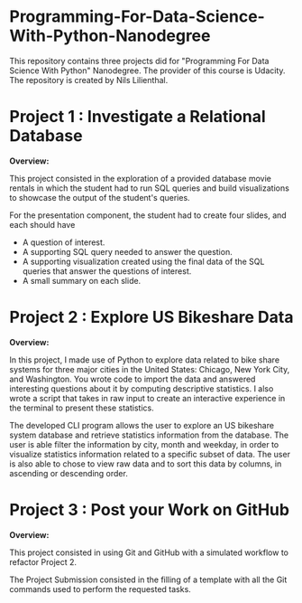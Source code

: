 # Programming-For-Data-Science-With-Python-Nanodegree

This repository contains three projects did for "Programming For Data Science With Python" Nanodegree. The provider of this course is Udacity. The repository is created by Nils Lilienthal.

# Project 1 : Investigate a Relational Database

**Overview:**

This project consisted in the exploration of a provided database movie rentals in which the student had to run SQL queries and build visualizations to showcase the output of the student's queries.

For the presentation component, the student had to create four slides, and each should have

   - A question of interest.
   - A supporting SQL query needed to answer the question.
   - A supporting visualization created using the final data of the SQL queries that answer the questions of interest.
   - A small summary on each slide.

# Project 2 : Explore US Bikeshare Data

**Overview:**

In this project, I made use of Python to explore data related to bike share systems for three major cities in the United States: Chicago, New York City, and Washington. You wrote code to import the data and answered interesting questions about it by computing descriptive statistics. I also wrote a script that takes in raw input to create an interactive experience in the terminal to present these statistics.

The developed CLI program allows the user to explore an US bikeshare system database and retrieve statistics information from the database. The user is able filter the information by city, month and weekday, in order to visualize statistics information related to a specific subset of data. The user is also able to chose to view raw data and to sort this data by columns, in ascending or descending order.

# Project 3 : Post your Work on GitHub

**Overview:**

This project consisted in using Git and GitHub with a simulated workflow to refactor Project 2.

The Project Submission consisted in the filling of a template with all the Git commands used to perform the requested tasks.
